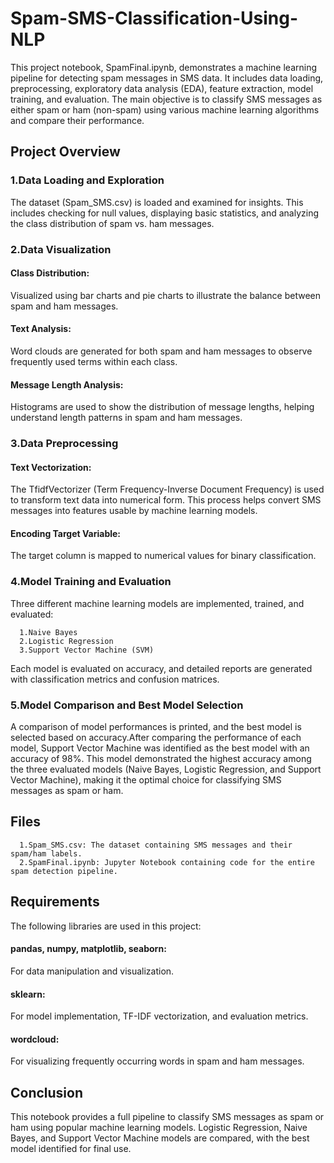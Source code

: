 # Spam-SMS-Classification-Using-NLP

This project notebook, SpamFinal.ipynb, demonstrates a machine learning pipeline for detecting spam messages in SMS data. It includes data loading, preprocessing, exploratory data analysis (EDA), feature extraction, model training, and evaluation. The main objective is to classify SMS messages as either spam or ham (non-spam) using various machine learning algorithms and compare their performance.

## Project Overview

### 1.Data Loading and Exploration
The dataset (Spam_SMS.csv) is loaded and examined for insights. This includes checking for null values, displaying basic statistics, and analyzing the class distribution of spam vs. ham messages.

### 2.Data Visualization
  #### Class Distribution: 
  Visualized using bar charts and pie charts to illustrate the balance between spam and ham messages.
  #### Text Analysis: 
  Word clouds are generated for both spam and ham messages to observe frequently used terms within each class.
  #### Message Length Analysis:  
  Histograms are used to show the distribution of message lengths, helping understand length patterns in spam and ham messages.
  
### 3.Data Preprocessing
  #### Text Vectorization: 
  The TfidfVectorizer (Term Frequency-Inverse Document Frequency) is used to transform text data into numerical form. This process helps convert SMS messages into features usable by        machine learning models.
  #### Encoding Target Variable:
  The target column is mapped to numerical values for binary classification.

### 4.Model Training and Evaluation
Three different machine learning models are implemented, trained, and evaluated:

      1.Naive Bayes
      2.Logistic Regression
      3.Support Vector Machine (SVM)
Each model is evaluated on accuracy, and detailed reports are generated with classification metrics and confusion matrices.

### 5.Model Comparison and Best Model Selection
A comparison of model performances is printed, and the best model is selected based on accuracy.After comparing the performance of each model, Support Vector Machine was identified as the best model with an accuracy of 98%. This model demonstrated the highest accuracy among the three evaluated models (Naive Bayes, Logistic Regression, and Support Vector Machine), making it the optimal choice for classifying SMS messages as spam or ham.

## Files
      1.Spam_SMS.csv: The dataset containing SMS messages and their spam/ham labels.
      2.SpamFinal.ipynb: Jupyter Notebook containing code for the entire spam detection pipeline.
## Requirements
The following libraries are used in this project:

  #### pandas, numpy, matplotlib, seaborn:
  For data manipulation and visualization.
  #### sklearn:
  For model implementation, TF-IDF vectorization, and evaluation metrics.
  #### wordcloud: 
  For visualizing frequently occurring words in spam and ham messages.

## Conclusion
This notebook provides a full pipeline to classify SMS messages as spam or ham using popular machine learning models. Logistic Regression, Naive Bayes, and Support Vector Machine models are compared, with the best model identified for final use.
